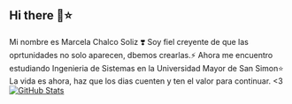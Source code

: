 ## Hi there 👋⭐️
Mi nombre es Marcela Chalco Soliz ❣️
Soy fiel creyente de que las oprtunidades no solo aparecen, dbemos crearlas.⚡️
Ahora me encuentro estudiando Ingenieria de Sistemas en la Universidad Mayor de San Simon⭐️
La vida es ahora, haz que los dias cuenten y ten el valor para continuar. <3
[![GitHub Stats](https://github-readme-stats.vercel.app/api?username=MarcelaChalcoSoliz&show_icons=true&theme=radical)](https://github.com/anuraghazra/github-readme-stats)

<!--
**MarcelaChalcoSoliz/MarcelaChalcoSoliz** is a ✨ _special_ ✨ repository because its `README.md` (this file) appears on your GitHub profile.

Here are some ideas to get you started:

- 🔭 I’m currently working on ...
- 🌱 I’m currently learning ...
- 👯 I’m looking to collaborate on ...
- 🤔 I’m looking for help with ...
- 💬 Ask me about ...
- 📫 How to reach me: ...
- 😄 Pronouns: ...
- ⚡ Fun fact: ...
-->
